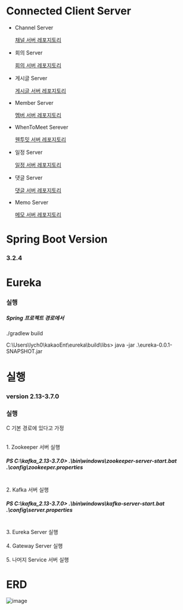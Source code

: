 # Connected Client Server

- Channel Server
  
  [채널 서버 레포지토리](https://github.com/kea-semicolon/MeetOnBE_Channel)

- 회의 Server

  [회의 서버 레포지토리](https://github.com/kea-semicolon/MeetOnBE_Meeting_Minutes)

- 게시글 Server

  [게시글 서버 레포지토리](https://github.com/kea-semicolon/MeetOnBE_Board)

- Member Server

  [멤버 서버 레포지토리](https://github.com/kea-semicolon/MeetOnBE_Member)

- WhenToMeet Serever

  [웬투밋 서버 레포지토리](https://github.com/kea-semicolon/MeetOnBE_WhenToMeet)

- 일정 Server

  [일정 서버 레포지토리](https://github.com/kea-semicolon/MeetOnBE_Schedule)

- 댓글 Server

  [댓글 서버 레포지토리](https://github.com/kea-semicolon/MeetOnBE_Reply)

- Memo Server

  [메모 서버 레포지토리](https://github.com/kea-semicolon/MeetOnBe_Memo)

# Spring Boot Version

### 3.2.4

# Eureka

### 실행

##### Spring 프로젝트 경로에서

./gradlew build

C:\Users\lych0\kakaoEnt\eureka\build\libs> java -jar .\eureka-0.0.1-SNAPSHOT.jar

# 실행

### version 2.13-3.7.0

### 실행

C 기본 경로에 있다고 가정

</br>
1. Zookeeper 서버 실행

##### PS C:\kafka_2.13-3.7.0> .\bin\windows\zookeeper-server-start.bat .\config\zookeeper.properties
</br>
2. Kafka 서버 실행
</br>

##### PS C:\kafka_2.13-3.7.0> .\bin\windows\kafka-server-start.bat .\config\server.properties

</br>
3. Eureka Server 실행
</br></br>
4. Gateway Server 실행
</br></br>
5. 나머지 Service 서버 실행

# ERD

![image](https://github.com/kea-semicolon/MeetOnBE_Member/assets/127479677/121182c3-0744-4c87-a30a-61eab96ffb16)
